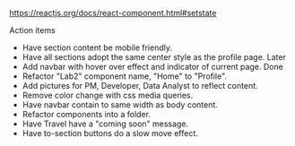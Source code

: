 https://reactjs.org/docs/react-component.html#setstate

Action items
* Have section content be mobile friendly.
* Have all sections adopt the same center style as the profile page.
Later
* Add navbar with hover over effect and indicator of current page.
Done
* Refactor "Lab2" component name, "Home" to "Profile".
* Add pictures for PM, Developer, Data Analyst to reflect content.
* Remove color change with css media queries.
* Have navbar contain to same width as body content.
* Refactor components into a folder.
* Have Travel have a "coming soon" message.
* Have to-section buttons do a slow move effect.